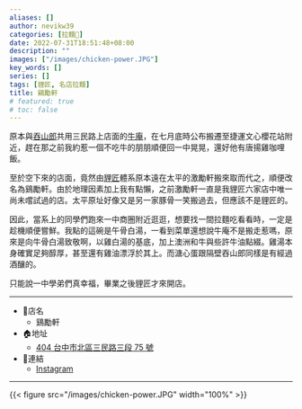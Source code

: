 ```yaml
---
aliases: []
author: nevikw39
categories: [拉麵🍜]
date: 2022-07-31T18:51:48+08:00
description: ""
images: ["/images/chicken-power.JPG"]
key_words: []
series: []
tags: [貍匠, 名店拉麵]
title: 鷄勵軒
# featured: true
# toc: false
---
```


原本與[吞山郎](/ramen/tunshanlang)共用三民路上店面的[牛庵](/ramen/moann)，在七月底時公布搬遷至捷運文心櫻花站附近，趕在那之前我約惹一個不吃牛的朋朋順便回一中晃晃，還好他有唐揚雞咖哩飯。

至於空下來的店面，竟然由[貍匠](/tags/貍匠)體系原本遠在太平的激勵軒搬來取而代之，順便改名為鷄勵軒。由於地理因素加上我有點懶，之前激勵軒一直是我貍匠六家店中唯一尚未嚐試過的店。太平原址好像又是另一家豚骨一笑搬過去，但應該不是貍匠的。

因此，當系上的同學們跑來一中商圈附近逛逛，想要找一間拉麵吃看看時，一定是趁機順便嘗鮮。我點的這碗是午骨白湯，一看到菜單還想說牛庵不是搬走惹嗎，原來是向牛骨白湯致敬啊，以雞白湯的基底，加上澳洲和牛與些許牛油點綴。雞湯本身確實足夠醇厚，甚至還有雞油漂浮於其上。而溏心蛋跟隔壁吞山郎同樣是有經過酒釀的。

只能說一中學弟們真幸福，畢業之後貍匠才來開店。

---
+ 🏬店名
    * 鷄勵軒
+ 🏠地址
    * [404 台中市北區三民路三段 75 號](https://goo.gl/maps/6JLPYsNWDzj7X6am9)
+ 🔗連結
    * [Instagram](https://www.instagram.com/ramen.cp)
---

{{< figure src="/images/chicken-power.JPG" width="100%" >}}
